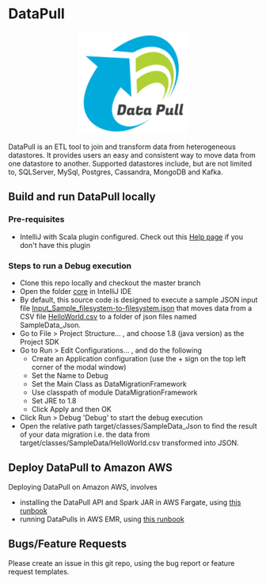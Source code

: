 # DataPull #
<p align="center">
  <img width="222" height="207" src="docs/docs/logo.png">
</p>
DataPull is an ETL tool to join and transform data from heterogeneous datastores. It provides users an easy and consistent way to move data from one datastore to another. Supported datastores include, but are not limited to, SQLServer, MySql, Postgres, Cassandra, MongoDB and Kafka.

## Build and run DataPull locally
### Pre-requisites ###
* IntelliJ with Scala plugin configured. Check out this [Help page](https://www.jetbrains.com/help/idea/managing-plugins.html) if you don't have this plugin
### Steps to run a Debug execution ###
* Clone this repo locally and checkout the master branch
* Open the folder [core](core) in IntelliJ IDE
* By default, this source code is designed to execute a sample JSON input file [Input_Sample_filesystem-to-filesystem.json](core/src/main/resources/Input_Sample_filesystem-to-filesystem.json) that moves data from a CSV file [HelloWorld.csv](core/src/main/resources/SampleData/HelloWorld.csv) to a folder of json files named SampleData_Json. 
* Go to File > Project Structure... , and choose 1.8 (java version) as the Project SDK
* Go to Run > Edit Configurations... , and do the following
    * Create an Application configuration (use the + sign on the top left corner of the modal window)
    * Set the Name to Debug
    * Set the Main Class as DataMigrationFramework
    * Use classpath of module DataMigrationFramework
    * Set JRE to 1.8
    * Click Apply and then OK
* Click Run > Debug 'Debug' to start the debug execution
* Open the relative path target/classes/SampleData_Json to find the result of your data migration i.e. the data from target/classes/SampleData/HelloWorld.csv transformed into JSON.

## Deploy DataPull to Amazon AWS
Deploying DataPull on Amazon AWS, involves
- installing the DataPull API and Spark JAR in AWS Fargate, using [this runbook](https://homeaway.github.io/datapull/installation_emr/)
- running DataPulls in AWS EMR, using [this runbook](https://homeaway.github.io/datapull/emr_runbook/)

## Bugs/Feature Requests
Please create an issue in this git repo, using the bug report or feature request templates.